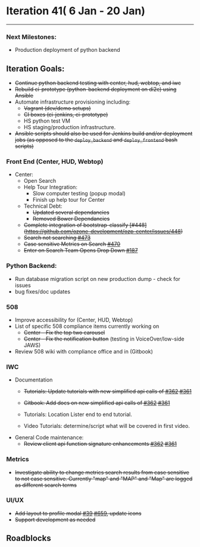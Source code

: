 # Iteration 41( 6 Jan - 20 Jan)

*** 
### Next Milestones:
* Production deployment of python backend

## Iteration Goals:
* ~~Continue python backend testing with center, hud, webtop, and iwc~~
* ~~Rebuild ci-prototype (python-backend deployment on di2e) using Ansible~~
* Automate infrastructure provisioning including:
  * ~~Vagrant (dev/demo setups)~~
  * ~~CI boxes (ci-jenkins, ci-prototype)~~
  * HS python test VM
  * HS staging/production infrastructure. 
* ~~Ansible scripts should also be used for Jenkins build and/or deployment jobs (as opposed to the `deploy_backend` and `deploy_frontend` bash scripts)~~

### Front End (Center, HUD, Webtop)

* Center:
  * Open Search
  * Help Tour Integration:
    * Slow computer testing (popup modal)
    * Finish up help tour for Center
  * Technical Debt:
    * ~~Updated several dependancies~~ 
    * ~~Removed Bower Dependancies~~
  * ~~Complete integration of bootstrap-classify [#448] (https://github.com/ozone-development/ozp-center/issues/448)~~
  * ~~Search not searching [#473](https://github.com/ozone-development/ozp-center/issues/473)~~
  * ~~Case sensitive Metrics on Search [#470](https://github.com/ozone-development/ozp-center/issues/470)~~
  * ~~Enter on Search Team Opens Drop Down [#187](https://github.com/ozone-development/ozp-center/issues/187)~~ 

### Python Backend:
* Run database migration script on new production dump - check for issues
* bug fixes/doc updates

### 508 
* Improve accessibility for (Center, HUD, Webtop)
* List of specific 508 compliance items currently working on
   * ~~Center - Fix the top two carousel~~
   * ~~Center - Fix the notification button~~ (testing in VoiceOver/low-side JAWS)  
* Review 508 wiki with compliance office and in (Gitbook) 

### IWC
* Documentation
    * ~~Tutorials: Update tutorials with new simplified api calls of [#362](https://github.com/ozone-development/ozp-iwc/issues/362) [#361](https://github.com/ozone-development/ozp-iwc/issues/361)~~

    * ~~Gitbook: Add docs on new simplified api calls of [#362](https://github.com/ozone-development/ozp-iwc/issues/362) [#361](https://github.com/ozone-development/ozp-iwc/issues/361)~~

    * Tutorials: Location Lister end to end tutorial.
    * Video Tutorials: determine/script what will be covered in first video.
* General Code maintenance:
    * ~~Review client api function signature enhancements [#362](https://github.com/ozone-development/ozp-iwc/issues/362) [#361](https://github.com/ozone-development/ozp-iwc/issues/361)~~

### Metrics
* ~~Investigate ability to change metrics search results from case sensitive to not case sensitive. Currently "map" and "MAP" and "Map" are logged as different search terms~~

### UI/UX
* ~~Add layout to profile modal [#39](https://github.com/ozone-development/ozp-react-commons/pull/39) [#659](https://github.com/ozone-development/ozp-webtop/pull/659), update icons~~
* ~~Support development as needed~~

## Roadblocks
